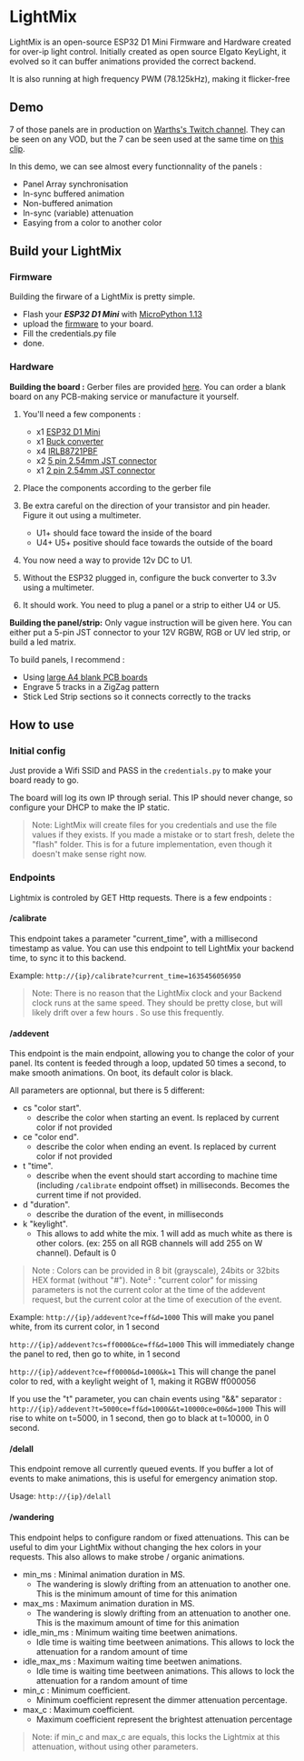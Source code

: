 # LightMix 
LightMix is an open-source ESP32 D1 Mini Firmware and Hardware created for over-ip light control. Initially created as open source Elgato KeyLight, it evolved so it can buffer animations provided the correct backend. 

It is also running at high frequency PWM (78.125kHz), making it flicker-free

## Demo
7 of those panels are in production on [Warths's Twitch channel](https://www.twitch.tv/warths). They can be seen on any VOD, but the 7 can be seen used at the same time on [this clip](https://clips.twitch.tv/WittyBrainyKittenVoteNay-GMUXylfDUYEBWy2h).

In this demo, we can see almost every functionnality of the panels : 
- Panel Array synchronisation
- In-sync buffered animation
- Non-buffered animation
- In-sync (variable) attenuation
- Easying from a color to another color


## Build your LightMix
### Firmware
Building the firware of a LightMix is pretty simple.

- Flash your ***ESP32 D1 Mini*** with [MicroPython 1.13](/misc/micropython/)
- upload the [firmware](/firmware/) to your board. 
- Fill the credentials.py file
-  done.

### Hardware
**Building the board :**
Gerber files are provided [here](/misc/pcb%20gerber/). You can order a blank board on any PCB-making service or manufacture it yourself. 

1. You'll need a few components : 
	- x1 [ESP32 D1 Mini](https://amzn.to/3GvT8Uq)
	- x1 [Buck converter](https://amzn.to/3vVKObC)
	- x4 [IRLB8721PBF](https://fr.farnell.com/infineon/irlb8721pbf/mosfet-n-ch-30v-62a-to220/dp/1740783)
	- x2 [5 pin 2.54mm JST connector](https://amzn.to/3BqkS9t)
	- x1 [2 pin 2.54mm JST connector](https://amzn.to/3BqkS9t)

2. Place the components according to the gerber file
3. Be extra careful on the direction of your transistor and pin header. Figure it out using a multimeter. 
	- U1+ should face toward the inside of the board
	- U4+ U5+ positive should face towards the outside of the board
	
4. You now need a way to provide 12v DC to U1. 
5. Without the ESP32 plugged in, configure the buck converter to 3.3v using a multimeter.
6. It should work. You need to plug a panel or a strip to either U4 or U5.


**Building the panel/strip:**
Only vague instruction will be given here. You can either put a 5-pin JST connector to your 12V RGBW, RGB or UV led strip, or build a led matrix.

To build panels, I recommend :
- Using [large A4 blank PCB boards](https://amzn.to/3mouqgY) 
- Engrave 5 tracks in a ZigZag pattern
- Stick Led Strip sections so it connects correctly to the tracks

## How to use
### Initial config
Just provide a Wifi SSID and PASS in the `credentials.py` to make your board ready to go. 

The board will log its own IP through serial. This IP should never change, so configure your DHCP to make the IP static.


> Note: LightMix will create files for you credentials and use the file values if they exists. If you made a mistake or to start fresh, delete the "flash" folder. This is for a future implementation, even though it doesn't make sense right now.

### Endpoints
Lightmix is controled by GET Http requests. There is a few endpoints :
#### /calibrate
This endpoint takes a parameter "current_time", with a millisecond timestamp as value. You can use this endpoint to tell LightMix your backend time, to sync it to this backend.

Example: 
`http://{ip}/calibrate?current_time=1635456056950`

>Note: There is no reason that the LightMix clock and your Backend clock runs at the same speed. They should be pretty close, but will likely drift over a few hours . So use this frequently.

#### /addevent
This endpoint is the main endpoint, allowing you to change the color of your panel. Its content is feeded through a loop, updated 50 times a second, to make smooth animations. On boot, its default color is black.

All parameters are optionnal, but there is 5 different:
- cs "color start". 
	- describe the color when starting an event. Is replaced by current color if not provided
- ce "color end". 
	- describe the color when ending an event. Is replaced by current color if not provided
- t "time". 
	- describe when the event should start according to machine time (including `/calibrate` endpoint offset) in milliseconds. Becomes the current time if not provided.
- d "duration". 
	- describe the duration of the event, in milliseconds
- k "keylight". 
	- This allows to add white the mix. 1 will add as much white as there is other colors. (ex: 255 on all RGB channels will add 255 on W channel). Default is 0
> Note : Colors can be provided in 8 bit (grayscale), 24bits or 32bits HEX format (without "#"). 
> Note² :  "current color" for missing parameters is not the current color at the time of the addevent request, but the current color at the time of execution of the event. 

Example: 
`http://{ip}/addevent?ce=ff&d=1000`
This will make you panel white, from its current color, in 1 second

`http://{ip}/addevent?cs=ff0000&ce=ff&d=1000`
This will immediately change the panel to red, then go to white, in 1 second

`http://{ip}/addevent?ce=ff0000&d=1000&k=1`
This will change the panel color to red, with a keylight weight of 1, making it RGBW ff000056

If you use the "t" parameter, you can chain events using "&&" separator :
`http://{ip}/addevent?t=5000ce=ff&d=1000&&t=10000ce=00&d=1000`
This will rise to white on t=5000, in 1 second, then go to black at t=10000, in 0 second.

#### /delall
This endpoint remove all currently queued events. If you buffer a lot of events to make animations, this is useful for emergency animation stop.

Usage: 
`http://{ip}/delall`

#### /wandering

This endpoint helps to configure random or fixed attenuations. This can be useful to dim your LightMix without changing the hex colors in your requests. This also allows to make strobe / organic animations.

- min_ms : Minimal animation duration in MS. 
	- The wandering is slowly drifting from an attenuation to another one. This is the minimum amount of time for this animation
- max_ms : Maximum animation duration in MS. 
	- The wandering is slowly drifting from an attenuation to another one. This is the maximum amount of time for this animation
-  idle_min_ms : Minimum waiting time beetwen animations.
	-  Idle time is waiting time beetween animations. This allows to lock the attenuation for a random amount of time
 -  idle_max_ms : Maximum waiting time beetwen animations.
	-  Idle time is waiting time beetween animations. This allows to lock the attenuation for a random amount of time
- min_c : Minimum coefficient.
	- Minimum coefficient represent the dimmer attenuation percentage. 
- max_c : Maximum coefficient.
	- Maximum coefficient represent the brightest attenuation percentage

> Note: if min_c and max_c are equals, this locks the Lightmix at this attenuation, without using other parameters.
